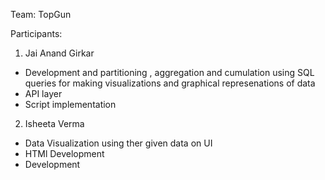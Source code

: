 Team: TopGun

Participants:

1. Jai Anand Girkar
- Development and partitioning , aggregation and cumulation using SQL queries for making visualizations and graphical represenations of data
- API layer
- Script implementation 

2. Isheeta Verma
- Data Visualization using ther given data on UI
- HTMl Development
- Development
